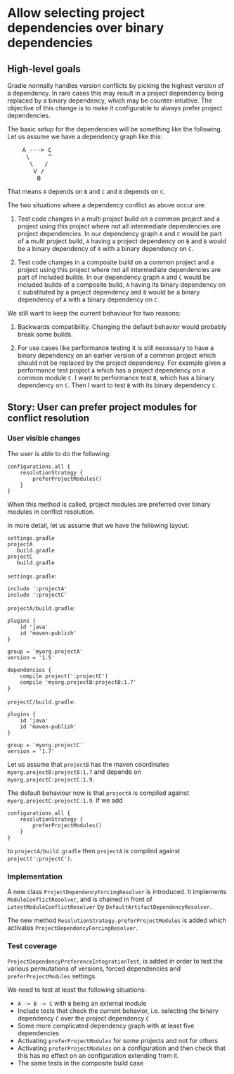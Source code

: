 # Allow selecting project dependencies over binary dependencies

## High-level goals

Gradle normally handles version conflicts by picking the highest version of a dependency.
In rare cases this may result in a project dependency being replaced by a binary dependency, which
may be counter-intuitive. The objective of this change is to make it 
configurable to always prefer project dependencies.

The basic setup for the dependencies will be something like the following.
Let us assume we have a dependency graph like this:

<pre>
    A ---> C
     \     ^
      \   /
       V /
        B
</pre>

That means `A` depends on `B` and `C` and `B` depends on `C`.

The two situations where a dependency conflict as above occur are:

1. Test code changes in a multi project build on a common project and a project using
  this project where not all intermediate dependencies are project dependencies.
  In our dependency graph `A` and `C` would be part of a multi project build, `A` having
  a project dependency on `B` and
  `B` would be a binary dependency of `A` with a binary dependency on `C`.
 
2. Test code changes in a composite build on a common project and a project using
  this project where not all intermediate dependencies are part of included builds.
  In our dependency graph `A` and `C` would be included builds of a composite build,
  `A` having its binary dependency on `C` substituted by a project dependency and
  `B` would be a binary dependency of `A` with a binary dependency on `C`.
  
We still want to keep the current behaviour for two reasons:

1. Backwards compatibility. Changing the default behavior would probably break some builds.

2. For use cases like performance testing it is still necessary to have
  a binary dependency on an earlier version of a common project which
  should not be replaced by the project dependency.
  For example given a performance test project `A` which has a project dependency
  on a common module `C`. I want to performance test `B`, which has a binary dependency
  on `C`. Then I want to test `B` with its binary dependency `C`.
  
## Story: User can prefer project modules for conflict resolution

### User visible changes

The user is able to do the following:

    configurations.all {
        resolutionStrategy {
            preferProjectModules()
        }
    }

When this method is called, project modules are preferred over binary modules
in conflict resolution.

In more detail, let us assume that we have the following layout:

    settings.gradle
    projectA
       build.gradle
    projectC
       build.gradle


`settings.gradle`:
   
    include ':projectA'
    include ':projectC'

`projectA/build.gradle`:

    plugins {
        id 'java'
        id 'maven-publish'
    }
    
    group = 'myorg.projectA'
    version = '1.5'
    
    dependencies {
        compile project(':projectC')
        compile 'myorg.projectB:projectB:1.7'
    }

`projectC/build.gradle`:

    plugins {
        id 'java'
        id 'maven-publish'
    }
    
    group = 'myorg.projectC'
    version = '1.7'

Let us assume that `projectB` has the maven coordinates `myorg.projectB:projectB:1.7`
and depends on `myorg.projectC:projectC:1.9`.

The default behaviour now is that `projectA` is compiled against `myorg.projectC:projectC:1.9`. If
we add

    configurations.all {
        resolutionStrategy {
            preferProjectModules()
        }
    }

to `projectA/build.gradle` then `projectA` is compiled against `project(':projectC')`.

### Implementation

A new class `ProjectDependencyForcingResolver` is introduced. It implements `ModuleConflictResolver`,
and is chained in front of `LatestModuleConflictResolver` by `DefaultArtifactDependencyResolver`.

The new method `ResolutionStrategy.preferProjectModules` is added which activates `ProjectDependencyForcingResolver`.

### Test coverage

`ProjectDependencyPreferenceIntegrationTest`, is added in order to test the various permutations of
versions, forced dependencies and `preferProjectModules` settings.

We need to test at least the following situations:

* `A -> B -> C` with `B` being an external module
* Include tests that check the current behavior, i.e. selecting the binary dependency `C`
  over the project dependency `C`
* Some more complicated dependency graph with at least five dependencies
* Activating `preferProjectModules` for some projects and not for others
* Activating `preferProjectModules` on a configuration and then check that
  this has no effect on an configuration extending from it.
* The same tests in the composite build case

